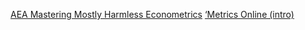 [AEA Mastering Mostly Harmless Econometrics](https://www.aeaweb.org/conference/cont-ed/2020-webcasts)
[‘Metrics Online (intro)](https://www.masteringmetrics.com/online-metrics-resources/)
